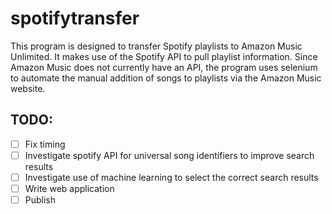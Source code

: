 # spotifytransfer

This program is designed to transfer Spotify playlists to Amazon Music Unlimited. It makes use of the Spotify API to pull playlist information. Since Amazon Music does not currently have an API, the program uses selenium to automate the manual addition of songs to playlists via the Amazon Music website. 

## TODO:
- [ ] Fix timing 
- [ ] Investigate spotify API for universal song identifiers to improve search results
- [ ] Investigate use of machine learning to select the correct search results
- [ ] Write web application
- [ ] Publish
